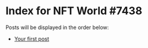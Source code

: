 # Index for NFT World #7438
Posts will be displayed in the order below:

- [Your first post](./001-first.md)

